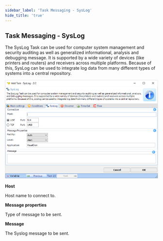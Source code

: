 ```yaml
---
sidebar_label: 'Task Messaging - SysLog'
hide_title: 'true'
---
```


## Task Messaging - SysLog

The SysLog Task can be used for computer system management and security auditing as well as generalized informational, analysis and debugging message. It is supported by a wide variety of devices (like printers and routers) and receivers across multiple platforms. Because of this, SysLog can be used to integrate log data from many different types of systems into a central repository.

![](../../../static/img/taskmessagingsyslog.png)


**Host**

Host name to connect to.
 
**Message properties**

Type of message to be sent.
 
**Message**

The Syslog message to be sent.